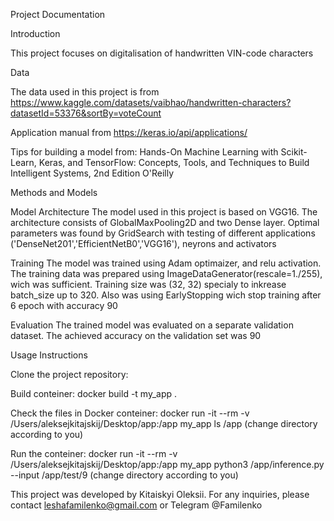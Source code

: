 Project Documentation

Introduction

This project focuses on digitalisation of handwritten VIN-code characters

Data

The data used in this project is from https://www.kaggle.com/datasets/vaibhao/handwritten-characters?datasetId=53376&sortBy=voteCount

Application manual from https://keras.io/api/applications/

Tips for building a model from:
Hands-On Machine Learning with Scikit-Learn, Keras, and TensorFlow: Concepts, Tools, and Techniques to Build Intelligent Systems, 2nd Edition O'Reilly

Methods and Models

Model Architecture
The model used in this project is based on VGG16. The architecture consists of GlobalMaxPooling2D and two Dense layer. Optimal parameters was found by
GridSearch with testing of different applications ('DenseNet201','EfficientNetB0','VGG16'), neyrons and activators

Training
The model was trained using Adam optimaizer, and relu activation. The training data was prepared using ImageDataGenerator(rescale=1./255), wich was sufficient.     Training size was (32, 32) specialy to inkrease batch_size up to 320. Also was using EarlyStopping wich stop training after 6 epoch with accuracy 90

Evaluation
The trained model was evaluated on a separate validation dataset. The achieved accuracy on the validation set was 90

Usage Instructions

Clone the project repository: 

Build conteiner: docker build -t my_app .

Check the files in Docker conteiner: docker run -it --rm -v /Users/aleksejkitajskij/Desktop/app:/app my_app ls /app (change directory according to you)

Run the conteiner: docker run -it --rm -v /Users/aleksejkitajskij/Desktop/app:/app my_app python3 /app/inference.py --input /app/test/9 (change directory according to you)

This project was developed by Kitaiskyi Oleksii. For any inquiries, please contact leshafamilenko@gmail.com or Telegram @Familenko
